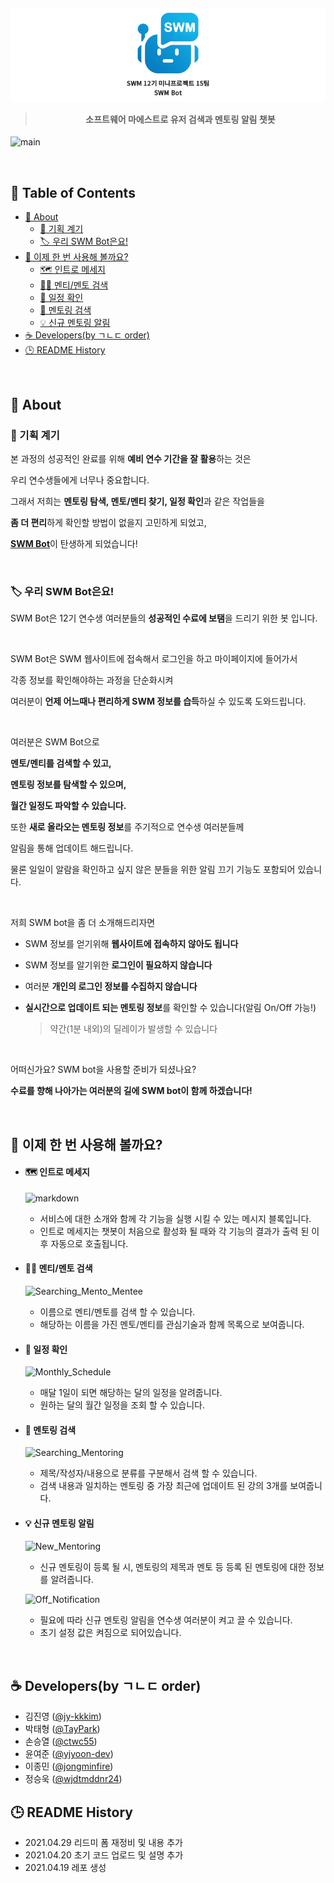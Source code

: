 <h4 align="center"> 

  ![logo](img/Title.png)
  
  > 소프트웨어 마에스트로 유저 검색과 멘토링 알림 챗봇

</h4>


<p align = "center">

![main](img/Main.gif)

</p>

<br/>

## 🚩 Table of Contents

- [🤖 About](#-about)
  - [🥚 기획 계기](#-기획-계기)
  - [🏷️ 우리 SWM Bot은요!](#-우리-swm-bot은요)
- [🏃 이제 한 번 사용해 볼까요?](#-이제-한-번-사용해-볼까요)
  - [🗺️ 인트로 메세지](#-인트로-메세지)
  - [👩‍👦 멘티/멘토 검색](#-멘티멘토-검색)
  - [📅 일정 확인](#-일정-확인)
  - [🔎 멘토링 검색](#-멘토링-검색)
  - [💡 신규 멘토링 알림](#-신규-멘토링-알림)
- [☕ Developers(by ㄱㄴㄷ order)](#-developersby-ㄱㄴㄷ-order)
- [🕒 README History](#-readme-history)


<br/>

## 🤖 About

### 🥚 기획 계기

본 과정의 성공적인 완료를 위해 **예비 연수 기간을 잘 활용**하는 것은

우리 연수생들에게 너무나 중요합니다.

그래서 저희는 **멘토링 탐색, 멘토/멘티 찾기, 일정 확인**과 같은 작업들을 

**좀 더 편리**하게 확인할 방법이 없을지 고민하게 되었고, 

<u>**SWM Bot**</u>이 탄생하게 되었습니다!

<br/>

### 🏷️ 우리 SWM Bot은요!

SWM Bot은 12기 연수생 여러분들의 **성공적인 수료에 보탬**을 드리기 위한 봇 입니다.

<br/>

SWM Bot은 SWM 웹사이트에 접속해서 로그인을 하고 마이페이지에 들어가서 

각종 정보를 확인해야하는 과정을 단순화시켜 

여러분이 **언제 어느때나 편리하게 SWM 정보를 습득**하실 수 있도록 도와드립니다.

<br/>

여러분은 SWM Bot으로

**멘토/멘티를 검색할 수 있고,**

**멘토링 정보를 탐색할 수 있으며,**

**월간 일정도 파악할 수 있습니다.** 

또한 **새로 올라오는 멘토링 정보**를 주기적으로 연수생 여러분들께 

알림을 통해 업데이트 해드립니다.

물론 일일이 알람을 확인하고 싶지 않은 분들을 위한 알림 끄기 기능도 포함되어 있습니다.

<br/>

저희 SWM bot을 좀 더 소개해드리자면


- SWM 정보를 얻기위해 **웹사이트에 접속하지 않아도 됩니다**

- SWM 정보를 알기위한 **로그인이 필요하지 않습니다**

- 여러분 **개인의 로그인 정보를 수집하지 않습니다**

- **실시간으로 업데이트 되는 멘토링 정보**를 확인할 수 있습니다(알림 On/Off 가능!)
    > 약간(1분 내외)의 딜레이가 발생할 수 있습니다

<br/>

어떠신가요? SWM bot을 사용할 준비가 되셨나요?

**수료를 향해 나아가는 여러분의 길에 SWM bot이 함께 하겠습니다!**

<br/>

## 🏃 이제 한 번 사용해 볼까요? 

- #### 🗺️ 인트로 메세지

  ![markdown](https://i.ibb.co/SK1jNg2/image.png)

   * 서비스에 대한 소개와 함께 각 기능을 실행 시킬 수 있는 메시지 블록입니다.
   * 인트로 메세지는 챗봇이 처음으로 활성화 될 때와 각 기능의 결과가 출력 된 이후 자동으로 호출됩니다.


- #### 👩‍👦 멘티/멘토 검색

  ![Searching_Mento_Mentee](img/Searching_Mento_Mentee.gif)

  * 이름으로 멘티/멘토를 검색 할 수 있습니다.
  * 해당하는 이름을 가진 멘토/멘티를 관심기술과 함께 목록으로 보여줍니다.

- #### 📅 일정 확인

  ![Monthly_Schedule](img/Monthly_Schedule.gif)

  * 매달 1일이 되면 해당하는 달의 일정을 알려줍니다.
  * 원하는 달의 월간 일정을 조회 할 수 있습니다.


- #### 🔎 멘토링 검색

  ![Searching_Mentoring](img/Searching_Mentoring.gif)
  

  * 제목/작성자/내용으로 분류를 구분해서 검색 할 수 있습니다.
  * 검색 내용과 일치하는 멘토링 중 가장 최근에 업데이트 된 강의 3개를 보여줍니다.


- #### 💡 신규 멘토링 알림

  ![New_Mentoring](img/New_Mentoring.gif)

  * 신규 멘토링이 등록 될 시, 멘토링의 제목과 멘토 등 등록 된 멘토링에 대한 정보를 알려줍니다.

  ![Off_Notification](img/OFF_Notification.gif)

  * 필요에 따라 신규 멘토링 알림을 연수생 여러분이 켜고 끌 수 있습니다. 
  * 초기 설정 값은 켜짐으로 되어있습니다.



<br/>

## ☕ Developers(by ㄱㄴㄷ order)

- 김진영 ([@jy-kkkim](https://github.com/jy-kkkim))
- 박태형 ([@TayPark](https://github.com/TayPark))
- 손승열 ([@ctwc55](https://github.com/ctwc55))
- 윤여준 ([@yjyoon-dev](https://github.com/yjyoon-dev))
- 이종민 ([@jongminfire](https://github.com/jongminfire))
- 정승욱 ([@wjdtmddnr24](https://github.com/wjdtmddnr24))



## 🕒 README History
- 2021.04.29 리드미 폼 재정비 및 내용 추가
- 2021.04.20 초기 코드 업로드 및 설명 추가
- 2021.04.19 레포 생성







